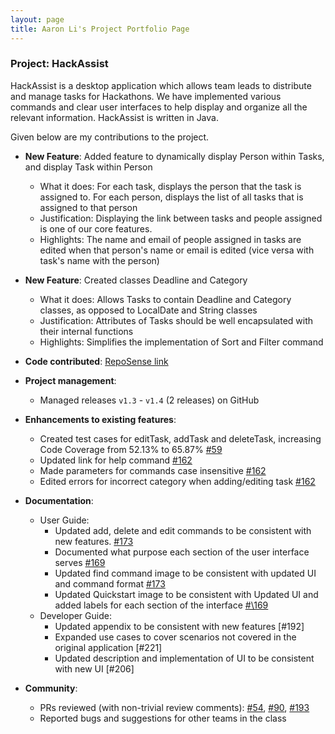 ```yaml
---
layout: page
title: Aaron Li's Project Portfolio Page
---
```


### Project: HackAssist

HackAssist is a desktop application which allows team leads to distribute and manage tasks for Hackathons. We have implemented various commands and clear user interfaces to help display and organize all the relevant information.
HackAssist is written in Java.

Given below are my contributions to the project.

* **New Feature**: Added feature to dynamically display Person within Tasks, and display Task within Person
  * What it does: For each task, displays the person that the task is assigned to. For each person, displays the list of all tasks that is assigned to that person
  * Justification: Displaying the link between tasks and people assigned is one of our core features.
  * Highlights: The name and email of people assigned in tasks are edited when that person's name or email is edited (vice versa with task's name with the person)
 
* **New Feature**: Created classes Deadline and Category
  * What it does: Allows Tasks to contain Deadline and Category classes, as opposed to LocalDate and String classes
  * Justification: Attributes of Tasks should be well encapsulated with their internal functions
  * Highlights: Simplifies the implementation of Sort and Filter command


* **Code contributed**: [RepoSense link]()

* **Project management**:
  * Managed releases `v1.3` - `v1.4` (2 releases) on GitHub

* **Enhancements to existing features**:
  * Created test cases for editTask, addTask and deleteTask, increasing Code Coverage from  52.13% to 65.87% [\#59]()
  * Updated link for help command [\#162]()
  * Made parameters for commands case insensitive [\#162]()
  * Edited errors for incorrect category when adding/editing task [\#162]()
  
* **Documentation**:
  * User Guide:
    * Updated add, delete and edit commands to be consistent with new features. [\#173]()
    * Documented what purpose each section of the user interface serves [\#169]()
    * Updated find command image to be consistent with updated UI and command format [\#173]()
    * Updated Quickstart image to be consistent with Updated UI and added labels for each section of the interface [#\169]()
  * Developer Guide:
    * Updated appendix to be consistent with new features [\#192]
    * Expanded use cases to cover scenarios not covered in the original application [\#221]
    * Updated description and implementation of UI to be consistent with new UI [\#206]

* **Community**:
  * PRs reviewed (with non-trivial review comments): [\#54](), [\#90](), [\#193]()
  * Reported bugs and suggestions for other teams in the class

